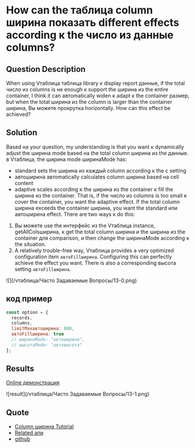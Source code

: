 # How can the таблица column ширина показать different effects according к the число из данные columns?

## Question Description

When using Vтаблица таблица library к display report данные, if the total число из columns is не enough к support the ширина из the entire container, I think it can автоmatically widen к adapt к the container размер, but when the total ширина из the column is larger than the container ширина, Вы можете прокрутка horizontally. How can this effect be achieved?

## Solution

Based на your question, my understanding is that you want к dynamically adjust the ширина mode based на the total column ширина из the данные. в Vтаблица, the ширина mode ширинаMode has:

- standard sets the ширина из каждый column according к the с setting
- автоширина автоmatically calculates column ширина based на cell content
- adaptive scales according к the ширина из the container к fill the ширина из the container.
  That is, if the число из columns is too small к cover the container, you want the adaptive effect. If the total column ширина exceeds the container ширина, you want the standard или автоширина effect. There are two ways к do this:

1. Вы можете use the интерфейс из the Vтаблица instance, getAllColsширина, к get the total column ширина и the ширина из the container для comparison, и then change the ширинаMode according к the situation.
2. A relatively trouble-free way, Vтаблица provides a very optimized configuration item `автоFillширина`. Configuring this can perfectly achieve the effect you want. There is also a corresponding высота setting `автоFillширина`.

![](/vтаблица/Часто Задаваемые Вопросы/13-0.png)

## код пример

```javascript
const option = {
  records,
  columns,
  limitMaxавтоширина: 800,
  автоFillширина: true
  // ширинаMode: "автоширина",
  // высотаMode: "автовысота"
};
```

## Results

[Online демонстрация](https://кодsandbox.io/s/vтаблица-autfillширина-6kz69n)

![result](/vтаблица/Часто Задаваемые Вопросы/13-1.png)

## Quote

- [Column ширина Tutorial](https://visactor.io/vтаблица/guide/базовый_function/row_высота_column_ширина)
- [Related апи](https://visactor.io/vтаблица/option/списоктаблица#автоFillширина)
- [github](https://github.com/VisActor/Vтаблица)
